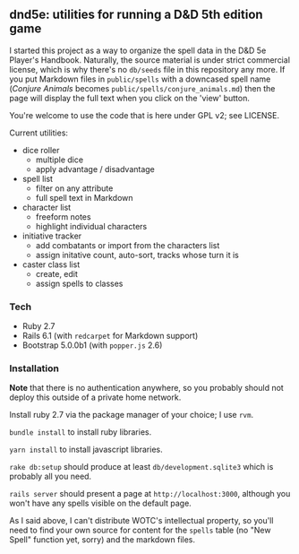 ## dnd5e: utilities for running a D&D 5th edition game

I started this project as a way to organize the spell data in the D&D 5e Player's Handbook.
Naturally, the source material is under strict commercial license, which is why there's no
`db/seeds` file in this repository any more. If you put Markdown files in `public/spells` with a
downcased spell name (*Conjure Animals* becomes `public/spells/conjure_animals.md`) then the page
will display the full text when you click on the 'view' button.

You're welcome to use the code that is here under GPL v2; see LICENSE.

Current utilities:
* dice roller
  * multiple dice
  * apply advantage / disadvantage
* spell list
  * filter on any attribute
  * full spell text in Markdown
* character list
  * freeform notes
  * highlight individual characters
* initiative tracker
  * add combatants or import from the characters list
  * assign initative count, auto-sort, tracks whose turn it is
* caster class list
  * create, edit
  * assign spells to classes

### Tech
* Ruby 2.7
* Rails 6.1 (with `redcarpet` for Markdown support)
* Bootstrap 5.0.0b1 (with `popper.js` 2.6)

### Installation
**Note** that there is no authentication anywhere, so you probably should not deploy this outside of
a private home network.

Install ruby 2.7 via the package manager of your choice; I use `rvm`.

`bundle install` to install ruby libraries.

`yarn install` to install javascript libraries.

`rake db:setup` should produce at least `db/development.sqlite3` which is probably all you need.

`rails server` should present a page at `http://localhost:3000`, although you won't have any spells
visible on the default page.

As I said above, I can't distribute WOTC's intellectual property, so you'll need to find your own
source for content for the `spells` table (no "New Spell" function yet, sorry) and the markdown 
files.
